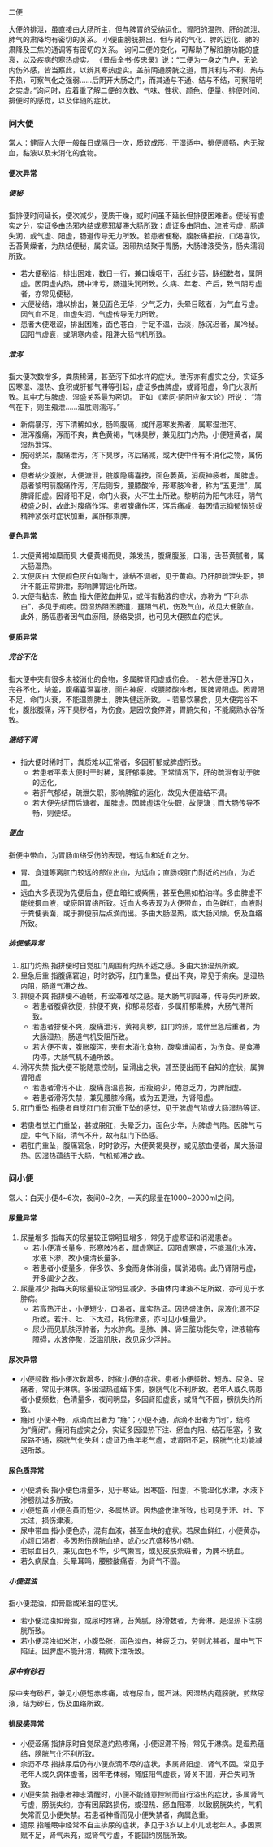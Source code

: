 二便

大便的排泄，虽直接由大肠所主，但与脾胃的受纳运化、肾阳的温煦、肝的疏泄、肺气的肃降均有密切的关系。
小便由膀胱排出，但与肾的气化、脾的运化、肺的肃降及三焦的通调等有密切的关系。
询问二便的变化，可帮助了解脏腑功能的盛衰，以及疾病的寒热虚实。
《景岳全书·传忠录》说：“二便为一身之门户，无论内伤外感，皆当察此，以辨其寒热虚实。盖前阴通膀胱之道，而其利与不利、热与不热，可察气化之强弱……后阴开大肠之门，而其通与不通、结与不结，可察阳明之实虚。”询问时，应着重了解二便的次数、气味、性状、颜色、便量、排便时间、排便时的感觉，以及伴随的症状。




### 问大便
常人：健康人大便一般每日或隔日一次，质软成形，干湿适中，排便顺畅，内无脓血，黏液以及未消化的食物。

#### 便次异常

##### 便秘

指排便时间延长，便次减少，便质干燥，或时间虽不延长但排便困难者。便秘有虚实之分，实证多由热邪内结或寒邪凝滞大肠所致；虚证多由阴血、津液亏虚，肠道失润，或气虚、阳虚，肠道传导无力所致。若患者便秘，腹胀痛拒按，口渴喜饮，舌苔黄燥者，为热结便秘，属实证。因邪热结聚于胃肠，大肠津液受伤，肠失濡润所致。

- 若大便秘结，排出困难，数日一行，兼口燥咽干，舌红少苔，脉细数者，属阴虚。因阴虚内热，肠中津亏，肠道失润所致。久病、年老、产后，致气阴亏虚者，亦常见便秘。
- 大便秘结，难以排出，兼见面色无华，少气乏力，头晕目眩者，为气血亏虚。因气血不足，血虚失润，气虚传导无力所致。
- 患者大便艰涩，排出困难，面色苍白，手足不温，舌淡，脉沉迟者，属冷秘。因阳气虚衰，或阴寒内盛，阻滞大肠气机所致。

##### 泄泻
指大便次数增多，粪质稀薄，甚至泻下如水样的症状。泄泻亦有虚实之分，实证多因寒湿、湿热、食积或肝郁气滞等引起，虚证多由脾虚，或肾阳虚，命门火衰所致。其中尤与脾虚、湿盛关系最为密切。
正如 《素问·阴阳应象大论》所说： “清气在下，则生飧泄……湿胜则濡泻。”

- 新病暴泻，泻下清稀如水，肠鸣腹痛，或伴恶寒发热者，属寒湿泄泻。
- 泄泻腹痛，泻而不爽，粪色黄褐，气味臭秽，兼见肛门灼热，小便短黄者，属湿热泄泻。
- 脘闷纳呆，腹痛泄泻，泻下臭秽，泻后痛减，或大便中伴有不消化之物，属伤食。
- 患者纳少腹胀，大便溏泄，脘腹隐痛喜按，面色萎黄，消瘦神疲者，属脾虚。患者黎明前腹痛作泻，泻后则安，腰膝酸冷，形寒肢冷者，称为“五更泄”，属脾肾阳虚。因肾阳不足，命门火衰，火不生土所致。黎明前为阳气未旺，阴气极盛之时，故此时腹痛作泻。患者腹痛作泻，泻后痛减，每因情志抑郁恼怒或精神紧张时症状加重，属肝郁乘脾。


#### 便色异常
1. 大便黄褐如糜而臭 大便黄褐而臭，兼发热，腹痛腹胀，口渴，舌苔黄腻者，属大肠湿热。
2. 大便灰白 大便颜色灰白如陶土，溏结不调者，见于黄疸。乃肝胆疏泄失职，胆汁不能正常排泄，影响脾胃运化所致。
3. 大便有黏冻、脓血 指大便脓血并见，或伴有黏液的症状，亦称为 “下利赤白”，多见于痢疾。因湿热阻困肠道，壅阻气机，伤及气血，故见大便脓血。此外，肠癌患者因气血瘀阻，肠络受损，也可见大便脓血的症状。

#### 便质异常
##### 完谷不化
指大便中夹有很多未被消化的食物，多属脾肾阳虚或伤食。
	- 若大便泄泻日久，完谷不化，纳差，腹痛喜温喜按，面白神疲，或腰膝酸冷者，属脾肾阳虚。因肾阳不足，命门火衰，不能温煦脾土，脾失健运所致。
	- 若暴饮暴食，见大便完谷不化，腹胀腹痛，泻下臭秽者，为伤食。是因饮食停滞，胃腑失和，不能腐熟水谷所致。

##### 溏结不调
- 指大便时稀时干，粪质难以正常者，多因肝郁或脾虚所致。
	- 若患者平素大便时干时稀，属肝郁乘脾。正常情况下，肝的疏泄有助于脾的运化，
	- 若肝气郁结，疏泄失职，影响脾脏的运化，故见大便溏结不调。
	- 若大便先结而后溏者，属脾虚。因脾虚运化失职，故便溏；而大肠传导不畅，则便结。

##### 便血
  指便中带血，为胃肠血络受伤的表现，有远血和近血之分。
- 胃、食道等离肛门较远的部位出血，为远血；直肠或肛门附近的出血，为近血。
- 远血大多表现为先便后血，便血暗红或紫黑，甚至色黑如柏油样。多由脾虚不能统摄血液，或瘀阻胃络所致。近血大多表现为大便带血，血色鲜红，血液附于粪便表面，或于排便前后点滴而出。多由大肠湿热，或大肠风燥，伤及血络所致。

##### 排便感异常
1. 肛门灼热 指排便时自觉肛门周围有灼热不适之感。多由大肠湿热所致。
2. 里急后重 指腹痛窘迫，时时欲泻，肛门重坠，便出不爽，常见于痢疾。是湿热内阻，肠道气滞之故。
3. 排便不爽 指排便不通畅，有涩滞难尽之感。是大肠气机阻滞，传导失司所致。
	- 若患者腹痛欲便，排便不爽，抑郁易怒者，多属肝郁乘脾，大肠气滞所致。
	- 若患者排便不爽，腹痛泄泻，黄褐臭秽，肛门灼热，或伴里急后重者，为大肠湿热，肠道气机受阻所致。
	- 若大便不爽，腹胀腹泻，夹有未消化食物，酸臭难闻者，为伤食。是食滞内停，大肠气机不通所致。
4. 滑泻失禁 指大便不能随意控制，呈滑出之状，甚至便出而不自知的症状，属脾肾阳虚
   - 若患者滑泻不止，腹痛喜温喜按，形瘦纳少，倦怠乏力，为脾阳虚。
   - 若患者滑泻失禁，兼见腰膝冷痛，或为五更泄，为肾阳虚。
5. 肛门重坠 指患者自觉肛门有沉重下坠的感觉，见于脾虚气陷或大肠湿热等证。
 - 若患者觉肛门重坠，甚或脱肛，头晕乏力，面色少华，为脾虚气陷。因脾气亏虚，中气下陷，清气不升，故有肛门下坠感。
- 若肛门重坠，腹痛窘急，时时欲泻，大便黄褐臭秽，或见脓血便者，属大肠湿热。因湿热蕴结于大肠，气机郁滞之故。















### 问小便

常人：白天小便4~6次，夜间0~2次，一天的尿量在1000~2000ml之间。

#### 尿量异常
1. 尿量增多 指每天的尿量较正常明显增多，常见于虚寒证和消渴患者。
	- 若小便清长量多，形寒肢冷者，属虚寒证。因阳虚寒盛，不能温化水液，水液下渗，故小便清长量多。
	- 若患者小便量多，伴多饮、多食而身体消瘦，属消渴病。此乃肾阴亏虚，开多阖少之故。
1. 尿量减少 指每天的尿量较正常明显减少。多由体内津液不足所致，亦可见于水肿病。
	- 若高热汗出，小便短少，口渴者，属实热证。因热盛津伤，尿液化源不足所致。若汗、吐、下太过，耗伤津液，亦可见小便量少。
	- 尿少而见肌肤浮肿者，为水肿病。是肺、脾、肾三脏功能失常，津液输布障碍，水液停聚，泛滥肌肤，故见尿少浮肿。

#### 尿次异常
- 小便频数 指小便次数增多，时欲小便的症状。患者小便频数、短赤、尿急、尿痛者，常见于淋病。多因湿热蕴结下焦，膀胱气化不利所致。老年人或久病患者小便频数，色清量多，夜间明显，多因肾阳虚衰，或肾气不固，膀胱失约所致。
- 癃闭 小便不畅，点滴而出者为 “癃”；小便不通，点滴不出者为“闭”，统称为“癃闭”。癃闭有虚实之分，实证多因湿热下注、瘀血内阻、结石阻塞，引致尿路不通，膀胱气化失利；虚证乃由年老气虚，或肾阳不足，膀胱气化功能减退所致。

























#### 尿色质异常
- 小便清长 指小便色清量多，见于寒证。因寒盛、阳虚，不能温化水津，水液下渗膀胱过多所致。
- 小便短黄 小便色黄而短少，多属热证。因热盛伤津所致，也可见于汗、吐、下太过，损伤津液。
- 尿中带血 指小便色赤，混有血液，甚至血块的症状。若尿血鲜红，小便黄赤，心烦口渴者，多因热伤膀胱血络，或心火亢盛移热小肠。
- 若尿血日久，兼见面色不华，少气懒言，或见皮肤紫斑者，为脾不统血。
- 若久病尿血，头晕耳鸣，腰膝酸痛者，为肾气不固。

##### 小便混浊
指小便混浊，如膏脂或米泔的症状。
- 若小便混浊如膏脂，或尿时疼痛，苔黄腻，脉滑数者，为膏淋。是湿热下注膀胱所致。
- 若小便混浊如米泔，小腹坠胀，面色淡白，神疲乏力，劳则尤甚者，属中气下陷证。因脾虚不能升清，精微下泄所致。

##### 尿中有砂石
尿中夹有砂石，兼见小便短赤疼痛，或有尿血，属石淋。因湿热内蕴膀胱，煎熬尿液，结为砂石，伤及血络所致。
#### 排尿感异常
- 小便涩痛 指排尿时自觉尿道灼热疼痛，小便涩滞不畅，常见于淋病。是湿热蕴结，膀胱气化不利所致。
- 余沥不尽 指排尿后仍有小便点滴不尽的症状，多属肾阳虚、肾气不固。常见于老年人或久病体虚者，因年老体弱，肾脏阳气虚衰，肾关不固，开合失司所致。
- 小便失禁 指患者神志清醒时，小便不能随意控制而自行溢出的症状，多属肾气亏虚，膀胱失约。亦有因尿路损伤，或湿热、瘀血阻滞，以致膀胱失约，气机失常而见小便失禁。若患者神昏而见小便失禁者，病属危重。
- 遗尿 指睡眠中经常不自主排尿的症状，多见于3岁以上小儿或老年人。多因禀赋不足，肾气未充，或肾气亏虚，不能固约膀胱所致。
